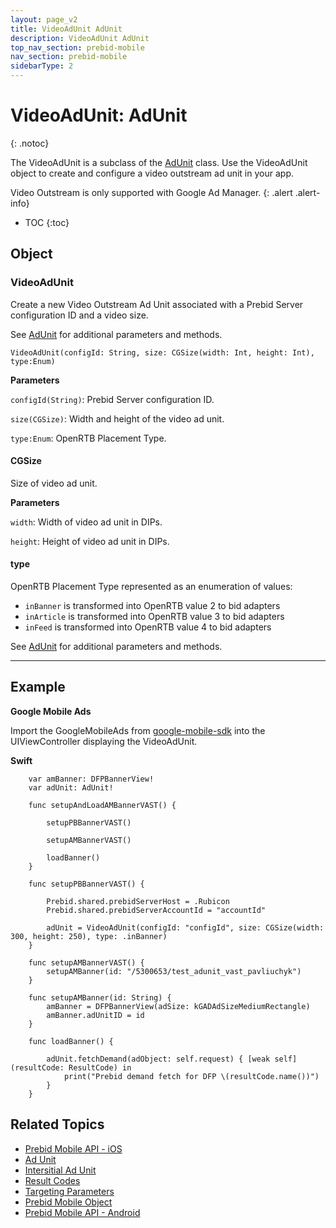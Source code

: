 ```yaml
---
layout: page_v2
title: VideoAdUnit AdUnit
description: VideoAdUnit AdUnit
top_nav_section: prebid-mobile
nav_section: prebid-mobile
sidebarType: 2
---
```


# VideoAdUnit: AdUnit
{: .notoc}

The VideoAdUnit is a subclass of the [AdUnit]({{site.baseurl}}/prebid-mobile/pbm-api/ios/pbm-adunit-ios.html) class. Use the VideoAdUnit object to create and configure a video outstream ad unit in your app.

Video Outstream is only supported with Google Ad Manager.
{: .alert .alert-info}

- TOC
 {:toc}

## Object

### VideoAdUnit

Create a new Video Outstream Ad Unit associated with a Prebid Server configuration ID and a video size.


See [AdUnit]({{site.baseurl}}/prebid-mobile/pbm-api/ios/pbm-adunit-ios.html) for additional parameters and methods.

`VideoAdUnit(configId: String, size: CGSize(width: Int, height: Int), type:Enum)`

**Parameters**

`configId(String)`: Prebid Server configuration ID.

`size(CGSize)`: Width and height of the video ad unit.

`type:Enum`: OpenRTB Placement Type.


#### CGSize

Size of video ad unit.

**Parameters**

`width`: Width of video ad unit in DIPs.

`height`: Height of video ad unit in DIPs.


#### type

OpenRTB Placement Type represented as an enumeration of values:

* `inBanner` is transformed into OpenRTB value 2 to bid adapters
* `inArticle` is transformed into OpenRTB value 3 to bid adapters
* `inFeed` is transformed into OpenRTB value 4 to bid adapters




See [AdUnit]({{site.baseurl}}/prebid-mobile/pbm-api/ios/pbm-adunit-ios.html) for additional parameters and methods.

---

## Example



**Google Mobile Ads**

Import the GoogleMobileAds from [google-mobile-sdk](https://developers.google.com/admob/ios/download) into the UIViewController displaying the VideoAdUnit.

**Swift**
```
    var amBanner: DFPBannerView!
    var adUnit: AdUnit!

    func setupAndLoadAMBannerVAST() {

        setupPBBannerVAST()

        setupAMBannerVAST()

        loadBanner()
    }

    func setupPBBannerVAST() {

        Prebid.shared.prebidServerHost = .Rubicon
        Prebid.shared.prebidServerAccountId = "accountId"

        adUnit = VideoAdUnit(configId: "configId", size: CGSize(width: 300, height: 250), type: .inBanner)
    }

    func setupAMBannerVAST() {
        setupAMBanner(id: "/5300653/test_adunit_vast_pavliuchyk")
    }

    func setupAMBanner(id: String) {
        amBanner = DFPBannerView(adSize: kGADAdSizeMediumRectangle)
        amBanner.adUnitID = id
    }

    func loadBanner() {

        adUnit.fetchDemand(adObject: self.request) { [weak self] (resultCode: ResultCode) in
            print("Prebid demand fetch for DFP \(resultCode.name())")
        }
    }

```




## Related Topics

- [Prebid Mobile API - iOS]({{site.baseurl}}/prebid-mobile/pbm-api/ios/pbm-api-ios.html)
- [Ad Unit]({{site.baseurl}}/prebid-mobile/pbm-api/ios/pbm-adunit-ios.html)
- [Intersitial Ad Unit]({{site.baseurl}}/prebid-mobile/pbm-api/ios/pbm-bannerinterstitialadunit-ios.html)
- [Result Codes]({{site.baseurl}}/prebid-mobile/pbm-api/ios/pbm-api-result-codes-ios.html)
- [Targeting Parameters]({{site.baseurl}}/prebid-mobile/pbm-api/ios/pbm-targeting-ios.html)
- [Prebid Mobile Object]({{site.baseurl}}/prebid-mobile/pbm-api/ios/prebidmobile-object-ios.html)
- [Prebid Mobile API - Android]({{site.baseurl}}/prebid-mobile/pbm-api/android/pbm-api-android.html)
